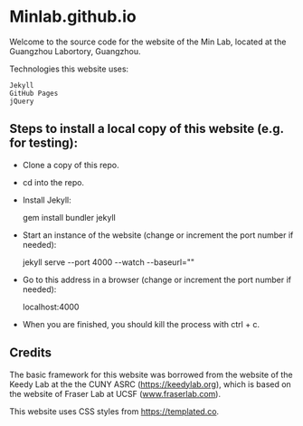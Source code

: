 # Minlab.github.io

Welcome to the source code for the website of the Min Lab, located at the Guangzhou Labortory, Guangzhou.

Technologies this website uses:

    Jekyll
    GitHub Pages
    jQuery

## Steps to install a local copy of this website (e.g. for testing):

* Clone a copy of this repo.

* cd into the repo.

* Install Jekyll:

    gem install bundler jekyll

* Start an instance of the website (change or increment the port number if needed):

    jekyll serve --port 4000 --watch --baseurl=""

* Go to this address in a browser (change or increment the port number if needed):

    localhost:4000

* When you are finished, you should kill the process with ctrl + c.

## Credits

The basic framework for this website was borrowed from the website of the Keedy Lab at the the CUNY ASRC (https://keedylab.org), which is based on the website of Fraser Lab at UCSF (www.fraserlab.com).

This website uses CSS styles from https://templated.co.
